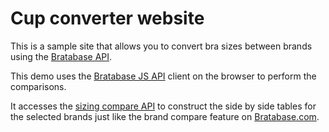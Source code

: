 # Cup converter website

This is a sample site that allows you to convert bra sizes between brands using
the [Bratabase API](http://developers.bratabase.com/).

This demo uses the [Bratabase JS API](https://github.com/Bratabase/bratabase-js)
client on the browser to perform the comparisons.

It accesses the [sizing compare API](http://developers.bratabase.com/brand-sizing-compare/)
 to construct the side by side tables for the selected brands just like the
  brand compare feature on [Bratabase.com](http://www.bratabase.com/).
